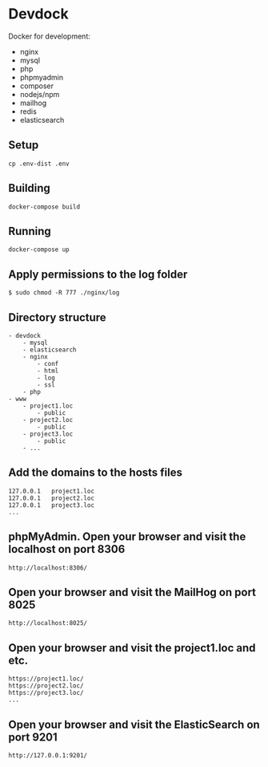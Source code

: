 # Devdock
Docker for development:
- nginx
- mysql
- php
- phpmyadmin
- composer
- nodejs/npm
- mailhog
- redis
- elasticsearch

## Setup

    cp .env-dist .env

## Building

    docker-compose build

## Running

    docker-compose up

## Apply permissions to the log folder

    $ sudo chmod -R 777 ./nginx/log

## Directory structure

    - devdock
        - mysql
        - elasticsearch
        - nginx
            - conf
            - html
            - log
            - ssl
        - php
    - www
        - project1.loc
            - public
        - project2.loc
            - public
        - project3.loc
            - public
        - ...

## Add the domains to the hosts files

    127.0.0.1   project1.loc
    127.0.0.1   project2.loc
    127.0.0.1   project3.loc
    ...

## phpMyAdmin. Open your browser and visit the localhost on port 8306

    http://localhost:8306/

## Open your browser and visit the MailHog on port 8025

    http://localhost:8025/

## Open your browser and visit the project1.loc and etc.

    https://project1.loc/
    https://project2.loc/
    https://project3.loc/
    ...

## Open your browser and visit the ElasticSearch on port 9201
    http://127.0.0.1:9201/
